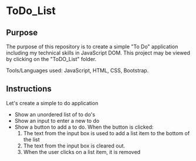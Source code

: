 # ToDo_List

## Purpose

The purpose of this repository is to create a simple "To Do" application including my technical skills in JavaScript DOM. This project may be viewed by clicking on the "ToDO_List" folder.

Tools/Languages used: JavaScript, HTML, CSS, Bootstrap.

## Instructions

Let's create a simple to do application 

* Show an unordered list of to do's 
* Show an input to enter a new to do 
* Show a button to add a to  do. When the button is clicked: 
    1. The text from the input box is used to add a list item to the bottom of the list 
    2. The text from the input box is cleared out.
    3. When the user clicks on a list item, it is removed
